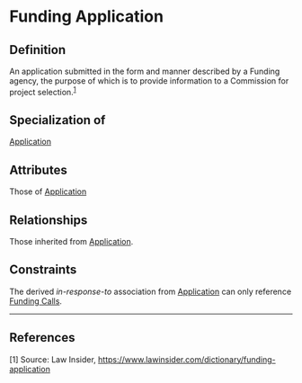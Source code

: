 # Funding Application

## Definition
An application submitted in the form and manner described by a Funding agency, the purpose of which is to provide information to a Commission for project selection.<sup>[1](#fn1)</sup>

## Specialization of
[Application](../entities/Application.md)

## Attributes
Those of [Application](../entities/Application.md#attributes)

## Relationships
Those inherited from [Application](../entities/Application.md#relationships).

## Constraints 
The derived *in-response-to* association from [Application](../entities/Application.md) can only reference [Funding Calls](../entities/Funding_Call.md).

---

## References
<a name="fn1">\[1\]</a> Source: Law Insider, https://www.lawinsider.com/dictionary/funding-application